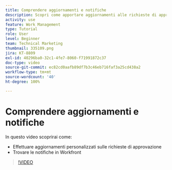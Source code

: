 ```yaml
---
title: Comprendere aggiornamenti e notifiche
description: Scopri come apportare aggiornamenti alle richieste di approvazione e trovare le notifiche in Workfront.
activity: use
feature: Work Management
type: Tutorial
role: User
level: Beginner
team: Technical Marketing
thumbnail: 335109.png
jira: KT-8809
exl-id: 40296ba0-32c1-4fe7-8060-f71991872c37
doc-type: video
source-git-commit: ec82cd0aafb89df7b3c46eb716faf3a25cd438a2
workflow-type: tm+mt
source-wordcount: '40'
ht-degree: 100%

---
```


# Comprendere aggiornamenti e notifiche

In questo video scoprirai come:

* Effettuare aggiornamenti personalizzati sulle richieste di approvazione
* Trovare le notifiche in Workfront

>[!VIDEO](https://video.tv.adobe.com/v/335109/?quality=12&learn=on)

<!---
learn more URLS
Tag others on updates
Update work
--->
